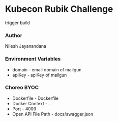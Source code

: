 # Kubecon Rubik Challenge
trigger build
### Author

Nilesh Jayanandana

### Environment Variables

- domain - email domain of mailgun
- apiKey - apiKey of mailgun


### Choreo BYOC

- Dockerfile - Dockerfile
- Docker Context - .
- Port - 4000
- Open API File Path - docs/swagger.json
